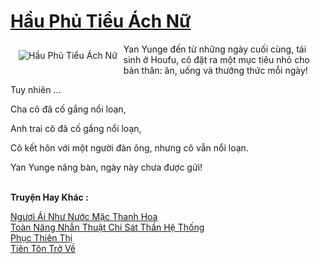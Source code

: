 <a href="https://truyentiki.com/hau-phu-tieu-ach-nu.33640/" title="Hầu Phủ Tiểu Ách Nữ"><h1>Hầu Phủ Tiểu Ách Nữ</h1></a><div style="display:table"><img align="right" style="float: left; padding: 10px;" src="https://truyentiki.com/a/img/str/src/33640.jpg" alt="Hầu Phủ Tiểu Ách Nữ">Yan Yunge đến từ những ngày cuối cùng, tái sinh ở Houfu, cô đặt ra một mục tiêu nhỏ cho bản thân: ăn, uống và thưởng thức mỗi ngày! <p></p> Tuy nhiên ... <p></p> Cha cô đã cố gắng nổi loạn, <p></p> Anh trai cô đã cố gắng nổi loạn, <p></p> Cô kết hôn với một người đàn ông, nhưng cô vẫn nổi loạn. <p></p> Yan Yunge nâng bàn, ngày này chưa được gửi!</div><p><br><b>Truyện Hay Khác :</b></p><a href="https://truyentiki.com/nguoi-ai-nhu-nuoc-mac-thanh-hoa.33639/" alt="Ngươi Ái Như Nước Mặc Thanh Hoa">Ngươi Ái Như Nước Mặc Thanh Hoa</a><br/><a href="https://www.pinterest.com/pin/594756694531393996/" alt="Toàn Năng Nhẫn Thuật Chi Sát Thần Hệ Thống">Toàn Năng Nhẫn Thuật Chi Sát Thần Hệ Thống</a><br/><a href="https://github.com/nownovels/top500/tree/master/truyenhay/33869/" alt="Phục Thiên Thị">Phục Thiên Thị</a><br/><a href="https://truyentiki.wordpress.com/2020/06/08/tien-ton-tro-ve/" alt="Tiên Tôn Trở Về">Tiên Tôn Trở Về</a><br/>